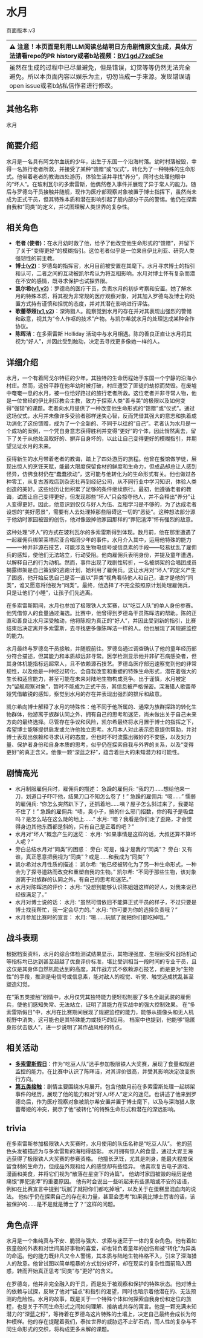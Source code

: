 # 水月
页面版本:v3
 

| :warning: 注意！本页面是利用LLM阅读总结明日方舟剧情原文生成，具体方法请看repo的PR history或者b站视频：[BV1gdJ7zqESe](https://www.bilibili.com/video/BV1gdJ7zqESe/)         |
|:----------------------------|
| 虽然在生成的过程中已尽量避免，但是错误，幻觉等等仍然无法完全避免。所以本页面内容以娱乐为主，切勿当成一手来源。发现错误请open issue或者b站私信作者进行修改。|



## 其他名称
水月
## 简要介绍
水月是一名具有阿戈尔血统的少年，出生于东国一个沿海村落。幼时村落被毁，幸得一名旅行老者所救，并接受了某种“馈赠”或“仪式”，转化为了一种特殊的生命形式。他带着老者的教诲四处游历，体验生活并寻找“养分”，同时也处理他眼中的“坏人”。在玻利瓦尔的多索雷斯，他偶然卷入事件并展现了异于常人的能力。随后与罗德岛干员接触并随舰，现作为医疗部观察对象被置于博士指挥下，虽然尚未成为正式干员，但其特殊本质和潜在影响引起了舰内部分干员的警惕。他仍在探索自我和“同类”的定义，并试图理解人类世界的复杂性。
## 相关角色
-   **老者 (使者)**：在水月幼时救了他，给予了他改变他生命形式的“馈赠”，并留下了关于“变得更好”的模糊指引。这位老者似乎是一位来自伊比利亚、研究人类强韧性的前主教。
-   **博士([v2](extended_char_bo_shi.md))**：罗德岛的指挥官，水月目前被安置在其麾下。水月寻求博士的指引和认可，二者之间的互动被凯尔希认为将互相影响。水月对博士怀有复杂而潜在不安的感情，既寻求保护也试探界限。
-   **凯尔希([v1](../chars/char_003_kalts.md),[v2](char_003_kalts.md))**：罗德岛的医疗干员，负责水月的初步考察和安置。她了解水月的特殊本质，将其视为非常规的医疗观察对象，对其加入罗德岛及博士的处置方式持有谨慎和担忧的态度，并对其潜在影响进行评估。
-   **歌蕾蒂娅([v1](../chars/char_474_glady.md),[v2](char_474_glady.md))**：深海猎人。能察觉到水月的存在并对其表现出强烈的警惕和敌意，视其为“令人作呕的技术”产物。与凯尔希就水月的处理达成某种合作协议。
-   **陈晖洁**：在多索雷斯 Holliday 活动中与水月相遇。陈的善良正直让水月将其视为“好人”，并因此受到触动，决定去寻找更多像她一样的人。
## 详细介绍
水月，一个有着阿戈尔特征的少年，其独特的生命历程始于东国一个宁静的沿海小村庄。然而，这份平静在他年幼时被打破，村庄遭受了匪徒的劫掠而焚毁。在废墟中奄奄一息的水月，被一位恰好路过的旅行老者所救。这位老者并非寻常人物，他是一位曾经的伊比利亚教会主教，致力于探索人类“善与美”的极限以及如何变得“强韧”的课题。老者向水月提供了一种改变他生命形式的“馈赠”或“仪式”。通过这场仪式，水月并未像许多受验者那样迷失心智，反而凭借其强大的意志和执着成功消化了这份馈赠，成为了一个全新的、不同于以往的“自己”。老者认为水月是一个成功的案例，一个凭自身意志获得胜利并变得“更好”的个体，因此悄然离去，留下了关于从他处汲取好的、摒弃自身坏的，以此让自己变得更好的模糊指引，并期望见证水月的未来。

获得新生的水月带着老者的教诲，踏上了四处游历的旅程。他曾在餐馆做学徒，展现出惊人的烹饪天赋，能最大限度保留食材的鲜度和生命力，但成品却总让人感到怪异，仿佛食材仍在“蠢蠢欲动”，这可能与他转化为的生命形式有关。他也做过各种零工，从复古游戏店到杂志社再到经纪公司，从不同行业中学习知识，体验人类创造的美好。这些经历让他积累了足够的条件继续旅行。最初，他遵循老者的教诲，试图让自己变得更好，但发现那些“坏人”只会掠夺他人，并不会释出“养分”让人变得更好。因此，他意识到仅仅与好人为伍、互相学习是不够的，为了达成老者设想的“美好愿景”，需要有人去处理掉那些阻碍这一切的“恶徒”。这种想法部分源于他幼时家园被毁的创伤，他对像毁掉他家园那样的“罪犯渣滓”怀有强烈的敌意。

这种处理“坏人”的方式在玻利瓦尔的多索雷斯得到体现。数月前，他在那里遭遇了一起雇佣兵绑架莱塔尼亚合唱团少年的事件。水月介入其中，运用他特殊的能力——一种并非源石技艺，可能涉及生物电信号或信息素的手段——轻易扰乱了雇佣兵的感知，使他们无法站立，行动受阻。他向雇佣兵表明身份，并提及童年遭遇，以解释自己的行为动机。然而，事件出现了戏剧性转折，一名被绑架的合唱团成员揭露绑架是自己策划的逃跑计划，她利用了雇佣兵。这让水月对“坏人”的定义产生了困惑，他开始反思自己是否一直以“异类”视角看待他人和自己，谁才是他的“同类”，谁又愿意将他视为“同类”。最终，他选择了不完全按照原计划处理雇佣兵，只是让他们“小睡”，让孩子们先逃离。

在多索雷斯期间，水月也参加了极限铁人大奖赛，以“吃豆人队”的单人身份参赛。他凭借惊人的食量通过海选。比赛中，他曾得到罗德岛干员陈晖洁的帮助。陈的正直和善良让水月深受触动，他将陈视为真正的“好人”，并因此受到新的指引，比赛结束后决定离开多索雷斯，去寻找更多像陈晖洁一样的人。他也展现了其规避监控的能力。

水月最终与罗德岛干员接触，并随舰前往。罗德岛通过调查确认了他的童年经历部分符合描述，但其能力和本质却远非寻常。医学检测显示他并非矿石病感染者，但其身体机能指标远超常人，且不依赖源石技艺。罗德岛医疗部迅速察觉到他的非常规性，以及他是一种经过转化、会自我改变和重塑的特殊生命形式，潜在着强大的生长和适应能力，甚至可能在未来对陆地生物构成竞争。出于谨慎，水月被定为“留舰观察对象”，暂时不能成为正式干员，其信息被严格保密。深海猎人歌蕾蒂娅凭借敏锐的感知，察觉到水月的存在并表现出强烈的排斥和敌意。

凯尔希向博士解释了水月的特殊性：他不同于他所属的、通常为族群探路的转化生物群体，他游离于族群认同之外，拥有自己的思考和迷茫，尚未做出关于自己未来方向的最终选择。尽管存在争议和风险，凯尔希最终将水月置于博士的指挥之下，希望博士能够提供启发或允许他独立思考。水月本人对此表示愿意提供帮助，并对博士表现出依赖和寻求认可的态度，但也时不时流露出微妙的不安感，以及对力量、保护者身份和自身本质的思考，似乎仍在探索自我与外界的关系，以及“变得更好”的真正含义。他像一颗“深蓝之籽”，蕴含着巨大的未知潜力和可能性。
## 剧情高光
*   水月制服雇佣兵时，雇佣兵的描述：
    急躁的雇佣兵: “我的刀......想给他来一刀，划道口子吓吓他，结果刀口不知怎么卷了！”
    急躁的雇佣兵: “噫......”
    懦弱的雇佣兵: “你怎么突然趴下了，还抓着地......咦？屋子怎么斜过来了，我要站不住了！”
    急躁的雇佣兵: “啧，臭小子，搞的什么邪门招数，你的鞋子是吸盘吗？是怎么站在这么陡的地上......”
    水月: “嗯？我看是你们走了歪路，才会觉得身边其他东西都是斜的，只有自己是正着的吧？”
*   水月对“坏人”概念产生的迷茫：
    水月: “如果事情是这样的话，大叔还算不算坏人呢？”
*   旁白总结水月对“同类”的困惑：
    旁白: 可是，谁才是我的“同类”？
    旁白: 又有谁，真正愿意把我视为“同类”？或是......和我成为“同类”？
*   凯尔希对水月性质的描述：
    凯尔希: “他已经被转化为了另一种生命形式，一种会为了探寻道路而改变和重塑自我的生物。”
    凯尔希: “不同于那些生物，该对象游离于对族群的认同之外，有自己的思考和迷茫。”
*   水月对陈晖洁的评价：
    水月: “没想到能够认识陈姐姐这样的好人，对我来说已经很满足了。”
*   水月对博士说的话：
    水月: “虽然可惜依旧不能算正式干员的样子，不过只要是博士找我帮忙，我一定会尽力的。”
    水月: “你可要为你的选择负责哦？”
*   水月参加比赛时的宣言：
    水月: “嗯......玩腻了就把你们都吃掉哦。”
## 战斗表现
根据档案资料，水月的综合体检测试结果显示，其物理强度、生理耐受和战场机动等指标均已达到甚至超越了优良评价标准，堪比受训相当一段时间的专业干员，且这仅是其身体自然机能达到的高度。其作战方式不依赖源石技艺，而是更为“生物性”的手段，推测是电信号或信息素，能对敌人的视觉、听觉、触觉造成扰乱甚至塑造幻觉。

在“第五类接触”剧情中，水月仅凭其独特能力便轻松制服了多名全副武装的雇佣兵，使他们感知失常、无法站立，证明了其能力在实战中的强大控制效果。
在“多索雷斯假日”中，水月在比赛期间展现了规避监控的能力，能够从摄像头和无人机视野中消失，这可能也是其特殊能力或技巧的应用。
档案中也提到，他能够“隐匿身形伏击敌人”，进一步说明了其作战风格的特点。
## 相关活动
-   **[多索雷斯假日](../stories/act12side.md)**：作为“吃豆人队”选手参加极限铁人大奖赛，展现了食量和规避监控的能力。在比赛中认识了陈晖洁，对其评价很高，并受其影响决定改变旅行方向。
-   **[第五类接触](../stories/story_mizuki_set_1.md)**：剧情主要围绕水月展开。包含他数月前在多索雷斯处理一起绑架事件的经历，展现了他的能力和对“好人/坏人”定义的迷茫。也讲述了他来到罗德岛后，作为医疗观察对象被凯尔希安置并置于博士麾下，以及与深海猎人歌蕾蒂娅的冲突，揭示了他“被转化”的特殊生命形式和潜在的深远影响。
## trivia
在多索雷斯参加极限铁人大奖赛时，水月使用的队伍名称是“吃豆人队”。
他的蓝色头发被描述为与多索雷斯的海相得益彰。
水月拥有惊人的食量，通过大胃王海选获得了极限铁人大奖赛的参赛资格。
他擅长烹饪，尤其是刺身，能最大程度保留食材的生命力，但成品外观和给人的感觉却有些怪异。
他喜欢复古电子游戏、漫画和美食，并将它们视为“散落在星空下的诗篇”。
他幼时家园被毁的经历是他痛恨“罪犯渣滓”的重要原因。
他有时会说出一些听起来有些黑暗或不安的话语，例如在比赛宣言中提到“玩腻了就把你们都吃掉哦”，以及关于在蛋糕里混血肉的说法。
他似乎仍在探索自己的存在和力量，甚至会思考“如果我比博士厉害的话，该被保护的......是不是就是博士了？”这样的问题。
## 角色点评
水月是一个集纯真与不安、脆弱与强大、求索与迷茫于一体的复杂角色。他有着如孩童般的外表和对世间美好事物的喜爱，却也背负着童年的创伤和被“转化”为异类的命运。他的能力既非凡又令人警惕，其本质与陆地生物格格不入，引来了深海猎人的敌意。他曾试图以简单粗暴的方式划分好坏，却在现实的复杂性面前陷入困惑，转而开始真正思考“同类”与“更好”的含义。

在罗德岛，他并非完全融入的干员，而是处于被观察和保护的特殊状态。他对博士的依赖与试探，反映了他对“锚点”和指引的渴望，同时也暗示着他潜在的、无法预测的危险性。水月的故事，既是关于一个特殊个体如何探索自我身份和定位的旅程，也是关于不同生命形式之间如何理解、接纳或共存的寓言。他是一颗充满未知潜力的“深蓝之籽”，等待着在罗德岛这片特殊的土壤上，决定自己最终会成长为何种模样。他的存在提醒着我们，泰拉世界的威胁远不止矿石病，而人性的复杂与不同生命形式的交织，将构成更多未解的课题。
